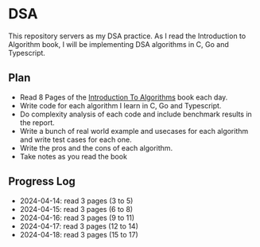 # DSA

This repository servers as my DSA practice. As I read the Introduction to Algorithm book, I will be implementing DSA algorithms in C, Go and Typescript.

## Plan

- Read 8 Pages of the [Introduction To Algorithms](https://www.amazon.com/Introduction-Algorithms-fourth-Thomas-Cormen/dp/026204630X/ref=pd_vtp_h_pd_vtp_h_d_sccl_3/138-3087415-5603914?pd_rd_w=dLGMY&content-id=amzn1.sym.a5db9a55-4933-4d47-a889-f891effcaf02&pf_rd_p=a5db9a55-4933-4d47-a889-f891effcaf02&pf_rd_r=NPRFNQ4FREEFK6S0YJ3A&pd_rd_wg=UyneV&pd_rd_r=b925492a-179c-42aa-a7f6-f89c3d941583&pd_rd_i=026204630X&psc=1) book each day.
- Write code for each algorithm I learn in C, Go and Typescript.
- Do complexity analysis of each code and include benchmark results in the report.
- Write a bunch of real world example and usecases for each algorithm and write test cases for each one.
- Write the pros and the cons of each algorithm.
- Take notes as you read the book

## Progress Log

- 2024-04-14: read 3 pages (3 to 5)
- 2024-04-15: read 3 pages (6 to 8)
- 2024-04-16: read 3 pages (9 to 11)
- 2024-04-17: read 3 pages (12 to 14)
- 2024-04-18: read 3 pages (15 to 17)
